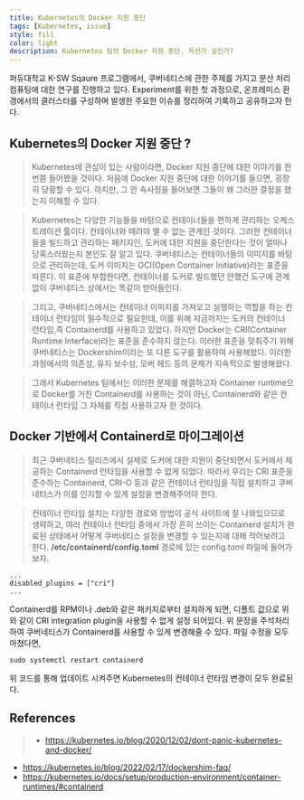 ```yaml
---
title: Kubernetes의 Docker 지원 중단  
tags: [Kubernetes, issue]
style: fill
color: light
description: Kubernetes 팀의 Docker 지원 중단, 득인가 실인가?
---
```


퍼듀대학교 K-SW Sqaure 프로그램에서, 쿠버네티스에 관한 주제를 가지고 분산 처리 컴퓨팅에 대한 연구를 진행하고 있다.
Experiment를 위한 첫 과정으로, 온프레미스 환경에서의 클러스터를 구성하며 발생한 주요한 이슈를 정리하여 기록하고 공유하고자 한다.

## Kubernetes의 Docker 지원 중단 ? 
> Kubernetes에 관심이 있는 사람이라면, Docker 지원 중단에 대한 이야기를 한번쯤 들어봤을 것이다.
처음에 Docker 지원 중단에 대한 이야기를 들으면, 굉장히 당황할 수 있다. 
하지만, 그 안 속사정을 들어보면 그들이 왜 그러한 결정을 했는지 이해할 수 있다.

> Kubernetes는 다양한 기능들을 바탕으로 컨테이너들을 편하게 관리하는 오케스트레이션 툴이다. 컨테이너와 떼려야 뗄 수 없는 관계인 것이다.
그러한 컨테이너들을 빌드하고 관리하는 패키지인, 도커에 대한 지원을 중단한다는 것이 얼마나 당혹스러웠는지 본인도 잘 알고 있다.
쿠버네티스는 컨테이너들의 이미지를 바탕으로 관리하는데, 도커 이미지는 OCI(Open Container Initiative)라는 표준을 따른다.
이 표준에 부합한다면, 컨테이너를 도커로 빌드했던 안했건 도구에 관계없이 쿠버네티스 상에서는 똑같이 받아들인다. 

> 그리고, 쿠버네티스에서는 컨테이너 이미지를 가져오고 실행하는 역할을 하는 컨테이너 런타임이 필수적으로 필요한데, 
이를 위해 지금까지는 도커의 컨테이너 런타임,즉 Containerd를 사용하고 있었다. 하지만 Docker는 CRI(Container Runtime Interface)라는 
표준을 준수하지 않는다. 이러한 표준을 맞춰주기 위해 쿠버네티스는 Dockershim이라는 또 다른 도구를 활용하여 사용해왔다.
이러한 과정에서의 의존성, 유지 보수성, 오버 헤드 등의 문제가 지속적으로 발생해왔다.

> 그래서 Kubernetes 팀에서는 이러한 문제를 해결하고자 Container runtime으로 Docker를 거친 Containerd를 사용하는 것이 아닌,
Containerd와 같은 컨테이너 런타임 그 자체를 직접 사용하고자 한 것이다.

## Docker 기반에서 Containerd로 마이그레이션
> 최근 쿠버네티스 릴리즈에서 실제로 도커에 대한 지원이 중단되면서 도커에서 제공하는 Containerd 런타임을 사용할 수 없게 되었다.
따라서 우리는 CRI 표준을 준수하는 Containerd, CRI-O 등과 같은 컨테이너 런타임을 직접 설치하고 쿠버네티스가 이를 인지할 수 있게
설정을 변경해주어야 한다.

> 컨테이너 런타임 설치는 다양한 경로와 방법이 공식 사이트에 잘 나와있으므로 생략하고, 여러 컨테이너 런타임 중에서 가장 흔히 쓰이는
Containerd 설치가 완료된 상태에서 어떻게 쿠버네티스 설정을 변경할 수 있는지에 대해 적어보려고 한다.
**/etc/containerd/config.toml** 경로에 있는 config.toml 파일에 들어가보자.
```
...
disabled_plugins = ["cri"]
...
```
Containerd를 RPM이나 .deb와 같은 패키지로부터 설치하게 되면, 디폴트 값으로 위와 같이 CRI integration plugin을
사용할 수 없게 설정 되어있다. 위 문장을 주석처리하여 쿠버네티스가 Containerd를 사용할 수 있게 변경해줄 수 있다.
파일 수정을 모두 마쳤다면,
```
sudo systemctl restart containerd
```
위 코드를 통해 업데이트 시켜주면 Kubernetes의 컨테이너 런타임 변경이 모두 완료된다.

## References
> * https://kubernetes.io/blog/2020/12/02/dont-panic-kubernetes-and-docker/
* https://kubernetes.io/blog/2022/02/17/dockershim-faq/
* https://kubernetes.io/docs/setup/production-environment/container-runtimes/#containerd